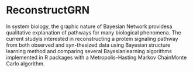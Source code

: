 # ReconstructGRN
  In system biology, the graphic nature of Bayesian Network providesa qualitative explanation of pathways for many biological phenomena. The current studyis interested in reconstructing a protein signaling pathway from both observed and syn-thesized data using Bayesian structure learning method and comparing several Bayesianlearning algorithms implemented in R packages with a Metropolis-Hasting Markov ChainMonte Carlo algorithm.
  

